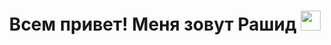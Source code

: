 <h1 align="center"> Всем привет! Меня зовут Рашид
<img src="https://tenor.com/ru/view/cat-silly-hello-hi-silly-kitten-cat-wave-hello-gif-152458" height="32"/></h1>
